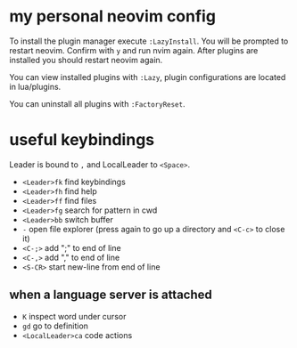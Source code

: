 # my personal neovim config

To install the plugin manager execute `:LazyInstall`.
You will be prompted to restart neovim. Confirm with `y` and run nvim again.
After plugins are installed you should restart neovim again.

You can view installed plugins with `:Lazy`, plugin configurations are located in lua/plugins.

You can uninstall all plugins with `:FactoryReset`.

# useful keybindings
Leader is bound to `,` and LocalLeader to `<Space>`.

 - `<Leader>fk` find keybindings
 - `<Leader>fh` find help
 - `<Leader>ff` find files
 - `<Leader>fg` search for pattern in cwd
 - `<Leader>bb` switch buffer
 - `-` open file explorer (press again to go up a directory and `<C-c>` to close it)
 - `<C-;>` add ";" to end of line
 - `<C-,>` add "," to end of line
 - `<S-CR>` start new-line from end of line

## when a language server is attached

 - `K` inspect word under cursor
 - `gd` go to definition
 - `<LocalLeader>ca` code actions
